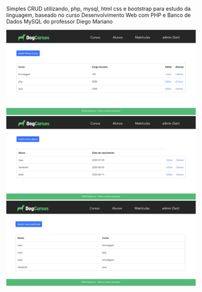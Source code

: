 Simples CRUD utilizando, php, mysql, html css e bootstrap para estudo da linguagem, baseado no curso Desenvolvimento Web com PHP e Banco de Dados MySQL do professor Diego Mariano


![imagem1](https://github.com/VanLMC/app-php-puro/blob/master/screenshots/Screenshot_1.png)
![imagem2](https://github.com/VanLMC/app-php-puro/blob/master/screenshots/Screenshot_3.png)
![imagem3](https://github.com/VanLMC/app-php-puro/blob/master/screenshots/Screenshot_2.png)
